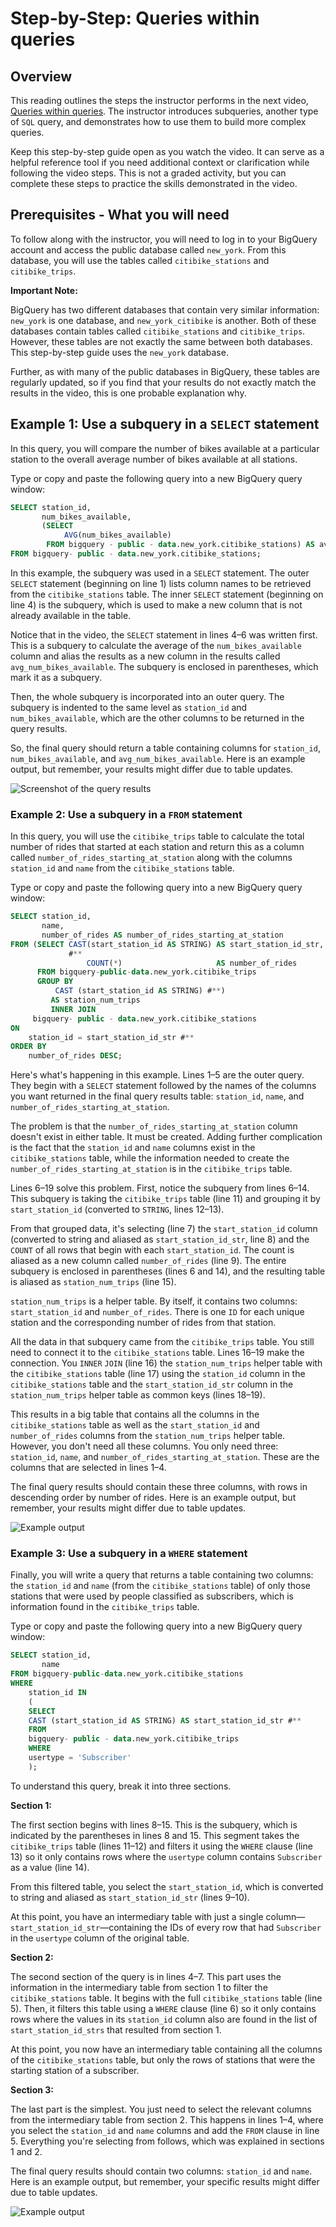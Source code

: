 # Step-by-Step: Queries within queries

## Overview

This reading outlines the steps the instructor performs in the next video, [Queries within queries](s2_v_queries-within-queries.md). The instructor introduces subqueries, another type of `SQL` query, and demonstrates how to use them to build more complex queries.

Keep this step-by-step guide open as you watch the video. It can serve as a helpful reference tool if you need additional context or clarification while following the video steps. This is not a graded activity, but you can complete these steps to practice the skills demonstrated in the video.

## Prerequisites - What you will need

To follow along with the instructor, you will need to log in to your BigQuery account and access the public database called `new_york`. From this database, you will use the tables called `citibike_stations` and `citibike_trips`.

**Important Note:**

BigQuery has two different databases that contain very similar information: `new_york` is one database, and `new_york_citibike` is another. Both of these databases contain tables called `citibike_stations` and `citibike_trips`. However, these tables are not exactly the same between both databases. This step-by-step guide uses the `new_york` database.

Further, as with many of the public databases in BigQuery, these tables are regularly updated, so if you find that your results do not exactly match the results in the video, this is one probable explanation why.

## Example 1: Use a subquery in a `SELECT` statement

In this query, you will compare the number of bikes available at a particular station to the overall average number of bikes available at all stations.

Type or copy and paste the following query into a new BigQuery query window:

```sql
SELECT station_id,
       num_bikes_available,
       (SELECT
            AVG(num_bikes_available)
        FROM bigquery - public - data.new_york.citibike_stations) AS avg_num_bikes_available
FROM bigquery- public - data.new_york.citibike_stations;
```

In this example, the subquery was used in a `SELECT` statement. The outer `SELECT` statement (beginning on line 1) lists column names to be retrieved from the `citibike_stations` table. The inner `SELECT` statement (beginning on line 4) is the subquery, which is used to make a new column that is not already available in the table.

Notice that in the video, the `SELECT` statement in lines 4–6 was written first. This is a subquery to calculate the average of the `num_bikes_available` column and alias the results as a new column in the results called `avg_num_bikes_available`. The subquery is enclosed in parentheses, which mark it as a subquery.

Then, the whole subquery is incorporated into an outer query. The subquery is indented to the same level as `station_id` and `num_bikes_available`, which are the other columns to be returned in the query results.

So, the final query should return a table containing columns for `station_id`, `num_bikes_available`, and `avg_num_bikes_available`. Here is an example output, but remember, your results might differ due to table updates.

![Screenshot of the query results](image-link-if-available)

### Example 2: Use a subquery in a `FROM` statement

In this query, you will use the `citibike_trips` table to calculate the total number of rides that started at each station and return this as a column called `number_of_rides_starting_at_station` along with the columns `station_id` and `name` from the `citibike_stations` table.

Type or copy and paste the following query into a new BigQuery query window:

```sql
SELECT station_id,
       name,
       number_of_rides AS number_of_rides_starting_at_station
FROM (SELECT CAST(start_station_id AS STRING) AS start_station_id_str,
             #**
                 COUNT(*)                     AS number_of_rides
      FROM bigquery-public-data.new_york.citibike_trips
      GROUP BY
          CAST (start_station_id AS STRING) #**)
         AS station_num_trips
         INNER JOIN
     bigquery- public - data.new_york.citibike_stations
ON
    station_id = start_station_id_str #**
ORDER BY
    number_of_rides DESC;
```

Here's what's happening in this example. Lines 1–5 are the outer query. They begin with a `SELECT` statement followed by the names of the columns you want returned in the final query results table: `station_id`, `name`, and `number_of_rides_starting_at_station`.

The problem is that the `number_of_rides_starting_at_station` column doesn't exist in either table. It must be created. Adding further complication is the fact that the `station_id` and `name` columns exist in the `citibike_stations` table, while the information needed to create the `number_of_rides_starting_at_station` is in the `citibike_trips` table.

Lines 6–19 solve this problem. First, notice the subquery from lines 6–14. This subquery is taking the `citibike_trips` table (line 11) and grouping it by `start_station_id` (converted to `STRING`, lines 12–13).

From that grouped data, it's selecting (line 7) the `start_station_id` column (converted to string and aliased as `start_station_id_str`, line 8) and the `COUNT` of all rows that begin with each `start_station_id`. The count is aliased as a new column called `number_of_rides` (line 9). The entire subquery is enclosed in parentheses (lines 6 and 14), and the resulting table is aliased as `station_num_trips` (line 15).

`station_num_trips` is a helper table. By itself, it contains two columns: `start_station_id` and `number_of_rides`. There is one `ID` for each unique station and the corresponding number of rides from that station.

All the data in that subquery came from the `citibike_trips` table. You still need to connect it to the `citibike_stations` table. Lines 16–19 make the connection. You `INNER` `JOIN` (line 16) the `station_num_trips` helper table with the `citibike_stations` table (line 17) using the `station_id` column in the `citibike_stations` table and the `start_station_id_str` column in the `station_num_trips` helper table as common keys (lines 18–19).

This results in a big table that contains all the columns in the `citibike_stations` table as well as the `start_station_id` and `number_of_rides` columns from the `station_num_trips` helper table. However, you don't need all these columns. You only need three: `station_id`, `name`, and `number_of_rides_starting_at_station`. These are the columns that are selected in lines 1–4.

The final query results should contain these three columns, with rows in descending order by number of rides. Here is an example output, but remember, your results might differ due to table updates.

![Example output](image-link-if-available)

### Example 3: Use a subquery in a `WHERE` statement

Finally, you will write a query that returns a table containing two columns: the `station_id` and `name` (from the `citibike_stations` table) of only those stations that were used by people classified as subscribers, which is information found in the `citibike_trips` table.

Type or copy and paste the following query into a new BigQuery query window:

```sql
SELECT station_id,
       name
FROM bigquery-public-data.new_york.citibike_stations
WHERE
    station_id IN
    (
    SELECT
    CAST (start_station_id AS STRING) AS start_station_id_str #**
    FROM
    bigquery- public - data.new_york.citibike_trips
    WHERE
    usertype = 'Subscriber'
    );
```

To understand this query, break it into three sections.

**Section 1:**

The first section begins with lines 8–15. This is the subquery, which is indicated by the parentheses in lines 8 and 15. This segment takes the `citibike_trips` table (lines 11–12) and filters it using the `WHERE` clause (line 13) so it only contains rows where the `usertype` column contains `Subscriber` as a value (line 14).

From this filtered table, you select the `start_station_id`, which is converted to string and aliased as `start_station_id_str` (lines 9–10).

At this point, you have an intermediary table with just a single column—`start_station_id_str`—containing the IDs of every row that had `Subscriber` in the `usertype` column of the original table.

**Section 2:**

The second section of the query is in lines 4–7. This part uses the information in the intermediary table from section 1 to filter the `citibike_stations` table. It begins with the full `citibike_stations` table (line 5). Then, it filters this table using a `WHERE` clause (line 6) so it only contains rows where the values in its `station_id` column also are found in the list of `start_station_id_strs` that resulted from section 1.

At this point, you now have an intermediary table containing all the columns of the `citibike_stations` table, but only the rows of stations that were the starting station of a subscriber.

**Section 3:**

The last part is the simplest. You just need to select the relevant columns from the intermediary table from section 2. This happens in lines 1–4, where you select the `station_id` and `name` columns and add the `FROM` clause in line 5. Everything you're selecting from follows, which was explained in sections 1 and 2.

The final query results should contain two columns: `station_id` and `name`. Here is an example output, but remember, your specific results might differ due to table updates.

![Example output](image-link-if-available)